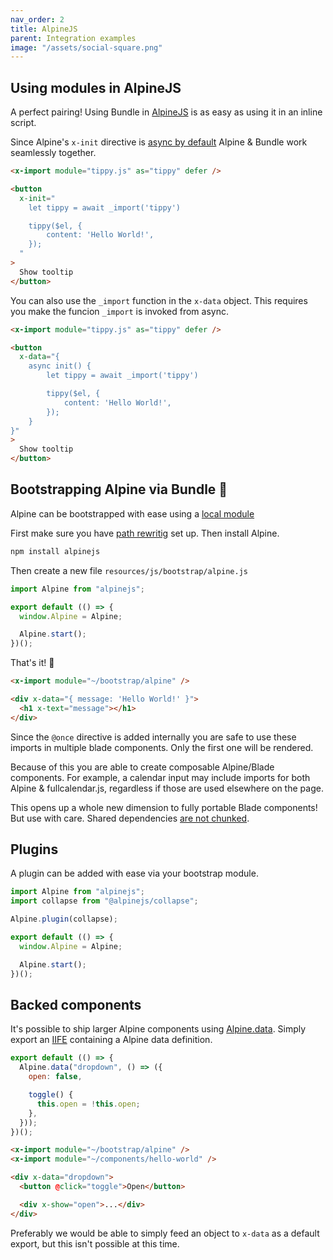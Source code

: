 ```yaml
---
nav_order: 2
title: AlpineJS
parent: Integration examples
image: "/assets/social-square.png"
---
```


## Using modules in AlpineJS

A perfect pairing! Using Bundle in [AlpineJS](https://alpinejs.dev) is as easy as using it in an inline script.

Since Alpine's `x-init` directive is [async by default](https://alpinejs.dev/advanced/async) Alpine & Bundle work seamlessly together.

```html
<x-import module="tippy.js" as="tippy" defer />

<button
  x-init="
    let tippy = await _import('tippy')

    tippy($el, {
        content: 'Hello World!',
    });
  "
>
  Show tooltip
</button>
```

You can also use the `_import` function in the `x-data` object. This requires you make the funcion `_import` is invoked from async.

```html
<x-import module="tippy.js" as="tippy" defer />

<button
  x-data="{
    async init() {
        let tippy = await _import('tippy')

        tippy($el, {
            content: 'Hello World!',
        });
    }
}"
>
  Show tooltip
</button>
```

## Bootstrapping Alpine via Bundle 🤝

Alpine can be bootstrapped with ease using a [local module](https://laravel-bundle.dev/local-modules.html)

First make sure you have [path rewritig](https://laravel-bundle.dev/local-modules.html) set up. Then install Alpine.

```bash
npm install alpinejs
```

Then create a new file `resources/js/bootstrap/alpine.js`

```javascript
import Alpine from "alpinejs";

export default (() => {
  window.Alpine = Alpine;

  Alpine.start();
})();
```

That's it! 🤟

```html
<x-import module="~/bootstrap/alpine" />

<div x-data="{ message: 'Hello World!' }">
  <h1 x-text="message"></h1>
</div>
```

Since the `@once` directive is added internally you are safe to use these imports in multiple blade components. Only the first one will be rendered.

Because of this you are able to create composable Alpine/Blade components. For example, a calendar input may include imports for both Alpine & fullcalendar.js, regardless if those are used elsewhere on the page.

This opens up a whole new dimension to fully portable Blade components! But use with care. Shared dependencies [are not chunked](https://laravel-bundle.dev/caveats.html#code-splitting).

## Plugins

A plugin can be added with ease via your bootstrap module.

```javascript
import Alpine from "alpinejs";
import collapse from "@alpinejs/collapse";

Alpine.plugin(collapse);

export default (() => {
  window.Alpine = Alpine;

  Alpine.start();
})();
```

## Backed components

It's possible to ship larger Alpine components using [Alpine.data](https://alpinejs.dev/globals/alpine-data). Simply export an [IIFE](https://laravel-bundle.dev/local-modules.html#iife-exports) containing a Alpine data definition.

```javascript
export default (() => {
  Alpine.data("dropdown", () => ({
    open: false,

    toggle() {
      this.open = !this.open;
    },
  }));
})();
```

```html
<x-import module="~/bootstrap/alpine" />
<x-import module="~/components/hello-world" />

<div x-data="dropdown">
  <button @click="toggle">Open</button>

  <div x-show="open">...</div>
</div>
```

Preferably we would be able to simply feed an object to `x-data` as a default export, but this isn't possible at this time.
